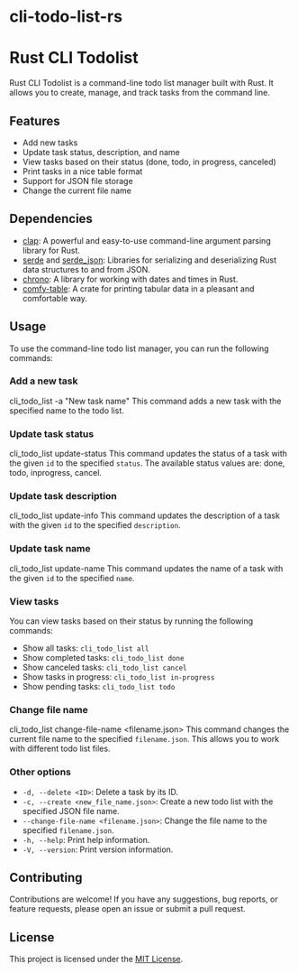 # cli-todo-list-rs

# Rust CLI Todolist

Rust CLI Todolist is a command-line todo list manager built with Rust. It allows you to create, manage, and track tasks from the command line.

## Features

- Add new tasks
- Update task status, description, and name
- View tasks based on their status (done, todo, in progress, canceled)
- Print tasks in a nice table format
- Support for JSON file storage
- Change the current file name

## Dependencies

- [clap](https://crates.io/crates/clap): A powerful and easy-to-use command-line argument parsing library for Rust.
- [serde](https://crates.io/crates/serde) and [serde_json](https://crates.io/crates/serde_json): Libraries for serializing and deserializing Rust data structures to and from JSON.
- [chrono](https://crates.io/crates/chrono): A library for working with dates and times in Rust.
- [comfy-table](https://crates.io/crates/comfy-table): A crate for printing tabular data in a pleasant and comfortable way.

## Usage

To use the command-line todo list manager, you can run the following commands:

### Add a new task
cli_todo_list -a "New task name"
This command adds a new task with the specified name to the todo list.

### Update task status
cli_todo_list update-status <id> <status>
This command updates the status of a task with the given `id` to the specified `status`. The available status values are: done, todo, inprogress, cancel.

### Update task description
cli_todo_list update-info <id> <description>
This command updates the description of a task with the given `id` to the specified `description`.

### Update task name
cli_todo_list update-name <id> <name>
This command updates the name of a task with the given `id` to the specified `name`.

### View tasks

You can view tasks based on their status by running the following commands:

- Show all tasks: `cli_todo_list all`
- Show completed tasks: `cli_todo_list done`
- Show canceled tasks: `cli_todo_list cancel`
- Show tasks in progress: `cli_todo_list in-progress`
- Show pending tasks: `cli_todo_list todo`

### Change file name
cli_todo_list change-file-name <filename.json>
This command changes the current file name to the specified `filename.json`. This allows you to work with different todo list files.

### Other options

- `-d, --delete <ID>`: Delete a task by its ID.
- `-c, --create <new_file_name.json>`: Create a new todo list with the specified JSON file name.
- `--change-file-name <filename.json>`: Change the file name to the specified `filename.json`.
- `-h, --help`: Print help information.
- `-V, --version`: Print version information.

## Contributing

Contributions are welcome! If you have any suggestions, bug reports, or feature requests, please open an issue or submit a pull request.

## License

This project is licensed under the [MIT License](LICENSE).
